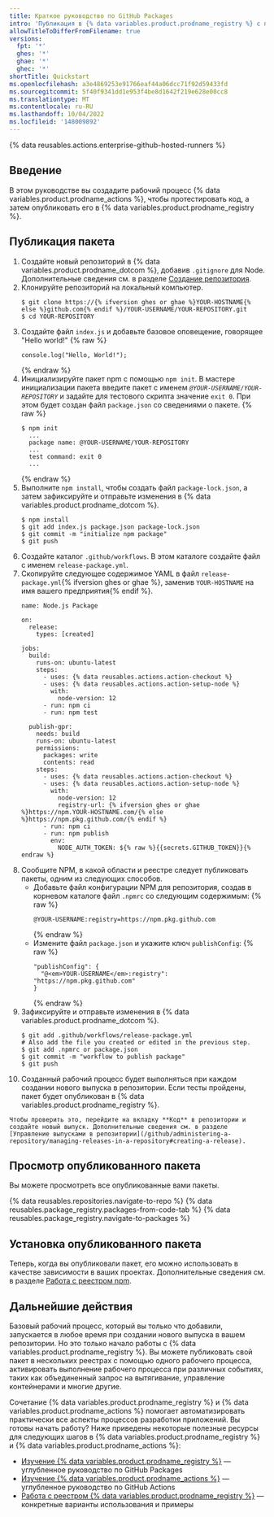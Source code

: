 ```yaml
---
title: Краткое руководство по GitHub Packages
intro: 'Публикация в {% data variables.product.prodname_registry %} с помощью {% data variables.product.prodname_actions %}.'
allowTitleToDifferFromFilename: true
versions:
  fpt: '*'
  ghes: '*'
  ghae: '*'
  ghec: '*'
shortTitle: Quickstart
ms.openlocfilehash: a3e4869253e91766eaf44a06dcc71f92d59433fd
ms.sourcegitcommit: 5f40f9341dd1e953f4be8d1642f219e628e00cc8
ms.translationtype: MT
ms.contentlocale: ru-RU
ms.lasthandoff: 10/04/2022
ms.locfileid: '148009892'
---
```

{% data reusables.actions.enterprise-github-hosted-runners %}

## Введение

В этом руководстве вы создадите рабочий процесс {% data variables.product.prodname_actions %}, чтобы протестировать код, а затем опубликовать его в {% data variables.product.prodname_registry %}.

## Публикация пакета

1. Создайте новый репозиторий в {% data variables.product.prodname_dotcom %}, добавив `.gitignore` для Node. Дополнительные сведения см. в разделе [Создание репозитория](/github/creating-cloning-and-archiving-repositories/creating-a-new-repository).
2. Клонируйте репозиторий на локальный компьютер.
    ```shell
    $ git clone https://{% ifversion ghes or ghae %}YOUR-HOSTNAME{% else %}github.com{% endif %}/YOUR-USERNAME/YOUR-REPOSITORY.git
    $ cd YOUR-REPOSITORY
    ```
3. Создайте файл `index.js` и добавьте базовое оповещение, говорящее "Hello world!"
    {% raw %}
    ```javascript{:copy}
    console.log("Hello, World!");
    ```
    {% endraw %}
4. Инициализируйте пакет npm с помощью `npm init`. В мастере инициализации пакета введите пакет с именем _`@YOUR-USERNAME/YOUR-REPOSITORY`_ и задайте для тестового скрипта значение `exit 0`. При этом будет создан файл `package.json` со сведениями о пакете.
    {% raw %}
    ```shell
    $ npm init
      ...
      package name: @YOUR-USERNAME/YOUR-REPOSITORY
      ...
      test command: exit 0
      ...    
    ```
    {% endraw %}
5. Выполните `npm install`, чтобы создать файл `package-lock.json`, а затем зафиксируйте и отправьте изменения в {% data variables.product.prodname_dotcom %}.
    ```shell
    $ npm install
    $ git add index.js package.json package-lock.json
    $ git commit -m "initialize npm package"
    $ git push
    ```
6. Создайте каталог `.github/workflows`. В этом каталоге создайте файл с именем `release-package.yml`.
7. Скопируйте следующее содержимое YAML в файл `release-package.yml`{% ifversion ghes or ghae %}, заменив `YOUR-HOSTNAME` на имя вашего предприятия{% endif %}.
    ```yaml{:copy}
    name: Node.js Package

    on:
      release:
        types: [created]

    jobs:
      build:
        runs-on: ubuntu-latest
        steps:
          - uses: {% data reusables.actions.action-checkout %}
          - uses: {% data reusables.actions.action-setup-node %}
            with:
              node-version: 12
          - run: npm ci
          - run: npm test

      publish-gpr:
        needs: build
        runs-on: ubuntu-latest
        permissions:
          packages: write
          contents: read
        steps:
          - uses: {% data reusables.actions.action-checkout %}
          - uses: {% data reusables.actions.action-setup-node %}
            with:
              node-version: 12
              registry-url: {% ifversion ghes or ghae %}https://npm.YOUR-HOSTNAME.com/{% else %}https://npm.pkg.github.com/{% endif %}
          - run: npm ci
          - run: npm publish
            env:
              NODE_AUTH_TOKEN: ${% raw %}{{secrets.GITHUB_TOKEN}}{% endraw %}
    ```
8. Сообщите NPM, в какой области и реестре следует публиковать пакеты, одним из следующих способов.
   - Добавьте файл конфигурации NPM для репозитория, создав в корневом каталоге файл `.npmrc` со следующим содержимым: {% raw %}
      ```shell
      @YOUR-USERNAME:registry=https://npm.pkg.github.com
      ```
      {% endraw %}
   - Измените файл `package.json` и укажите ключ `publishConfig`: {% raw %}
      ```shell
      "publishConfig": {
        "@<em>YOUR-USERNAME</em>:registry": "https://npm.pkg.github.com"
      }
      ```
      {% endraw %}
9. Зафиксируйте и отправьте изменения в {% data variables.product.prodname_dotcom %}.
    ```shell
    $ git add .github/workflows/release-package.yml
    # Also add the file you created or edited in the previous step.
    $ git add .npmrc or package.json
    $ git commit -m "workflow to publish package"
    $ git push
    ```
10.  Созданный рабочий процесс будет выполняться при каждом создании нового выпуска в репозитории. Если тесты пройдены, пакет будет опубликован в {% data variables.product.prodname_registry %}.
    
    Чтобы проверить это, перейдите на вкладку **Код** в репозитории и создайте новый выпуск. Дополнительные сведения см. в разделе [Управление выпусками в репозитории](/github/administering-a-repository/managing-releases-in-a-repository#creating-a-release).

## Просмотр опубликованного пакета

Вы можете просмотреть все опубликованные вами пакеты.

{% data reusables.repositories.navigate-to-repo %} {% data reusables.package_registry.packages-from-code-tab %} {% data reusables.package_registry.navigate-to-packages %}

## Установка опубликованного пакета

Теперь, когда вы опубликовали пакет, его можно использовать в качестве зависимости в ваших проектах. Дополнительные сведения см. в разделе [Работа с реестром npm](/packages/working-with-a-github-packages-registry/working-with-the-npm-registry#installing-a-package).

## Дальнейшие действия

Базовый рабочий процесс, который вы только что добавили, запускается в любое время при создании нового выпуска в вашем репозитории. Но это только начало работы с {% data variables.product.prodname_registry %}. Вы можете публиковать свой пакет в нескольких реестрах с помощью одного рабочего процесса, активировать выполнение рабочего процесса при различных событиях, таких как объединенный запрос на вытягивание, управление контейнерами и многие другие.

Сочетание {% data variables.product.prodname_registry %} и {% data variables.product.prodname_actions %} помогает автоматизировать практически все аспекты процессов разработки приложений. Вы готовы начать работу? Ниже приведены некоторые полезные ресурсы для следующих шагов в {% data variables.product.prodname_registry %} и {% data variables.product.prodname_actions %}:

- [Изучение {% data variables.product.prodname_registry %}](/packages/learn-github-packages) — углубленное руководство по GitHub Packages
- [Изучение {% data variables.product.prodname_actions %}](/actions/learn-github-actions) — углубленное руководство по GitHub Actions
- [Работа с реестром {% data variables.product.prodname_registry %}](/packages/working-with-a-github-packages-registry) — конкретные варианты использования и примеры
